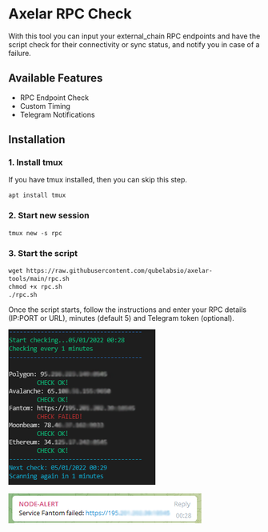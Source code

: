 # Axelar RPC Check
With this tool you can input your external_chain RPC endpoints and have the script check for their connectivity or sync status, and notify you in case of a failure.

## Available Features
- RPC Endpoint Check
- Custom Timing
- Telegram Notifications

## Installation

### 1. Install tmux
If you have tmux installed, then you can skip this step. 
```
apt install tmux
```

### 2. Start new session 
```
tmux new -s rpc
```

### 3. Start the script
```
wget https://raw.githubusercontent.com/qubelabsio/axelar-tools/main/rpc.sh
chmod +x rpc.sh
./rpc.sh
```

Once the script starts, follow the instructions and enter your RPC details (IP:PORT or URL), minutes (default 5) and Telegram token (optional).

![alt_tag](img/rpc.png)

![alt_tag](img/rpc-tg.PNG)




